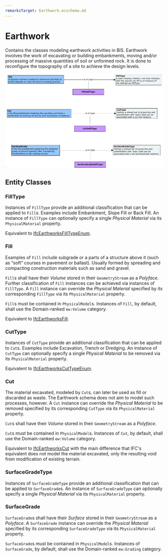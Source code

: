 ```yaml
---
remarksTarget: Earthwork.ecschema.md
---
```


# Earthwork

Contains the classes modeling earthwork activities in BIS. Earthwork involves the work of excavating or building embankments, moving and/or processing of massive quantities of soil or unformed rock. It is done to reconfigure the topography of a site to achieve the design levels.

![Earthwork](./media/Earthwork-classes.png)

## Entity Classes

### FillType

Instances of `FillType` provide an additional classification that can be applied to `Fill`s. Examples include Embankment, Slope Fill or Back Fill. An instance of `FillType` can optionally specify a single *Physical Material* via its `PhysicalMaterial` property.

Equivalent to [IfcEarthworksFillTypeEnum](http://ifc43-docs.standards.buildingsmart.org/IFC/RELEASE/IFC4x3/HTML/lexical/IfcEarthworksFillTypeEnum.htm).

### Fill

Examples of `Fill` include subgrade or a parts of a structure above it (such as “soft” courses in pavement or ballast). Usually formed by spreading and compacting construction materials such as sand and gravel.

`Fill`s shall have their *Volume* stored in their `GeometryStream` as a *Polyface*. Further classification of `Fill` instances can be achieved via instances of `FillType`. A `Fill` instance can override the *Physical Material* specified by its corresponding `FillType` via its `PhysicalMaterial` property.

`Fill`s must be contained in `PhysicalModel`s. Instances of `Fill`, by default, shall use the Domain-ranked `ew:Volume` category.

Equivalent to [IfcEarthworksFill](http://ifc43-docs.standards.buildingsmart.org/IFC/RELEASE/IFC4x3/HTML/lexical/IfcEarthworksFill.htm).

### CutType

Instances of `CutType` provide an additional classification that can be applied to `Cut`s. Examples include Excavation, Trench or Dredging. An instance of `CutType` can optionally specify a single *Physical Material* to be removed via its `PhysicalMaterial` property.

Equivalent to [IfcEarthworksCutTypeEnum](http://ifc43-docs.standards.buildingsmart.org/IFC/RELEASE/IFC4x3/HTML/lexical/IfcEarthworksCutTypeEnum.htm).

### Cut

The material excavated, modeled by `Cut`s, can later be used as fill or discarded as waste. The Earthwork schema does not aim to model such processes, however. A `Cut` instance can override the *Physical Material* to be removed specified by its corresponding `CutType` via its `PhysicalMaterial` property.

`Cut`s shall have their *Volume* stored in their `GeometryStream` as a *Polyface*.

`Cut`s must be contained in `PhysicalModel`s. Instances of `Cut`, by default, shall use the Domain-ranked `ew:Volume` category.

Equivalent to [IfcEarthworksCut](http://ifc43-docs.standards.buildingsmart.org/IFC/RELEASE/IFC4x3/HTML/lexical/IfcEarthworksCut.htm) with the main difference that IFC's equivalent does not model the material excavated, only the resulting void from modification of existing terrain.

### SurfaceGradeType

Instances of `SurfaceGradeType` provide an additional classification that can be applied to `SurfaceGrade`s. An instance of `SurfaceGradeType` can optionally specify a single *Physical Material* via its `PhysicalMaterial` property.

### SurfaceGrade

`SurfaceGrade`s shall have their *Surface* stored in their `GeometryStream` as a *Polyface*. A `SurfaceGrade` instance can override the *Physical Material* specified by its corresponding `SurfaceGradeType` via its `PhysicalMaterial` property.

`SurfaceGrade`s must be contained in `PhysicalModel`s. Instances of `SurfaceGrade`, by default, shall use the Domain-ranked `ew:Grading` category.